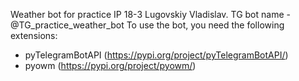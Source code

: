 Weather bot for practice IP 18-3 Lugovskiy Vladislav.
TG bot name - @TG_practice_weather_bot
To use the bot, you need the following extensions:
* pyTelegramBotAPI (https://pypi.org/project/pyTelegramBotAPI/)
* pyowm (https://pypi.org/project/pyowm/)
